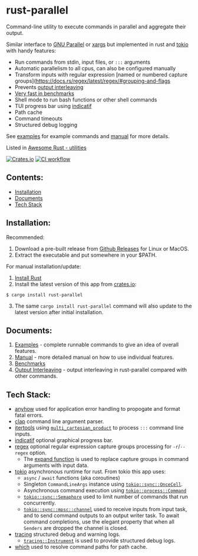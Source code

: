 # rust-parallel

Command-line utility to execute commands in parallel and aggregate their output.

Similar interface to [GNU Parallel](https://www.gnu.org/software/parallel/parallel_examples.html) or [xargs](https://man7.org/linux/man-pages/man1/xargs.1.html) but implemented in rust and [tokio](https://tokio.rs) with handy features:
* Run commands from stdin, input files, or `:::` arguments
* Automatic parallelism to all cpus, can also be configured manually
* Transform inputs with regular expression [named or numbered capture groups](https://docs.rs/regex/latest/regex/#grouping-and-flags
* Prevents [output interleaving](https://github.com/aaronriekenberg/rust-parallel/wiki/Output-Interleaving)
* [Very fast in benchmarks](https://github.com/aaronriekenberg/rust-parallel/wiki/Benchmarks)
* Shell mode to run bash functions or other shell commands
* TUI progress bar using [indicatif](https://github.com/console-rs/indicatif)
* Path cache
* Command timeouts
* Structured debug logging
 
See [examples](https://github.com/aaronriekenberg/rust-parallel/wiki/Examples) for example commands and [manual](https://github.com/aaronriekenberg/rust-parallel/wiki/Manual) for more details.

Listed in [Awesome Rust - utilities](https://github.com/rust-unofficial/awesome-rust#utilities)

[crates-badge]: https://img.shields.io/crates/v/rust-parallel.svg
[crates-url]: https://crates.io/crates/rust-parallel

[ci-badge]: https://github.com/aaronriekenberg/rust-parallel/actions/workflows/CI.yml/badge.svg
[ci-url]: https://github.com/aaronriekenberg/rust-parallel/actions/workflows/CI.yml 

[![Crates.io][crates-badge]][crates-url] [![CI workflow][ci-badge]][ci-url]

## Contents:
* [Installation](#installation)
* [Documents](#documents)
* [Tech Stack](#tech-stack)

## Installation:
Recommended:

1. Download a pre-built release from [Github Releases](https://github.com/aaronriekenberg/rust-parallel/releases) for Linux or MacOS.
2. Extract the executable and put somewhere in your $PATH.

For manual installation/update:
1. [Install Rust](https://www.rust-lang.org/learn/get-started)
2. Install the latest version of this app from [crates.io](https://crates.io/crates/rust-parallel):
```
$ cargo install rust-parallel   
```
3. The same `cargo install rust-parallel` command will also update to the latest version after initial installation.

## Documents:
1. [Examples](https://github.com/aaronriekenberg/rust-parallel/wiki/Examples) - complete runnable commands to give an idea of overall features.
1. [Manual](https://github.com/aaronriekenberg/rust-parallel/wiki/Manual) - more detailed manual on how to use individual features.
1. [Benchmarks](https://github.com/aaronriekenberg/rust-parallel/wiki/Benchmarks)
1. [Output Interleaving](https://github.com/aaronriekenberg/rust-parallel/wiki/Output-Interleaving) - output interleaving in rust-parallel compared with other commands.

## Tech Stack:
* [anyhow](https://github.com/dtolnay/anyhow) used for application error handling to propogate and format fatal errors.
* [clap](https://docs.rs/clap/latest/clap/) command line argument parser.
* [itertools](https://docs.rs/itertools/latest/itertools/) using [`multi_cartesian_product`](https://docs.rs/itertools/latest/itertools/trait.Itertools.html#method.multi_cartesian_product) to process `:::` command line inputs.
* [indicatif](https://github.com/console-rs/indicatif) optional graphical progress bar.
* [regex](https://github.com/rust-lang/regex) optional regular expression capture groups processing for `-r`/`--regex` option.
  * The [expand function](https://docs.rs/regex/latest/regex/struct.Captures.html#method.expand) is used to replace capture groups in command arguments with input data.
* [tokio](https://tokio.rs/) asynchronous runtime for rust.  From tokio this app uses:
  * `async` / `await` functions (aka coroutines)
  * Singleton `CommandLineArgs` instance using [`tokio::sync::OnceCell`](https://docs.rs/tokio/latest/tokio/sync/struct.OnceCell.html).
  * Asynchronous command execution using [`tokio::process::Command`](https://docs.rs/tokio/latest/tokio/process/struct.Command.html)
  * [`tokio::sync::Semaphore`](https://docs.rs/tokio/latest/tokio/sync/struct.Semaphore.html) used to limit number of commands that run concurrently.
  * [`tokio::sync::mpsc::channel`](https://docs.rs/tokio/latest/tokio/sync/mpsc/fn.channel.html) used to receive inputs from input task, and to send command outputs to an output writer task.  To await command completions, use the elegant property that when all `Senders` are dropped the channel is closed.
* [tracing](https://docs.rs/tracing/latest/tracing/) structured debug and warning logs.
  * [`tracing::Instrument`](https://docs.rs/tracing/latest/tracing/attr.instrument.html) is used to provide structured debug logs.
* [which](https://github.com/harryfei/which-rs) used to resolve command paths for path cache.
